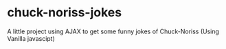 # chuck-noriss-jokes
A little project using AJAX to get some funny jokes of Chuck-Noriss (Using Vanilla javascipt)
